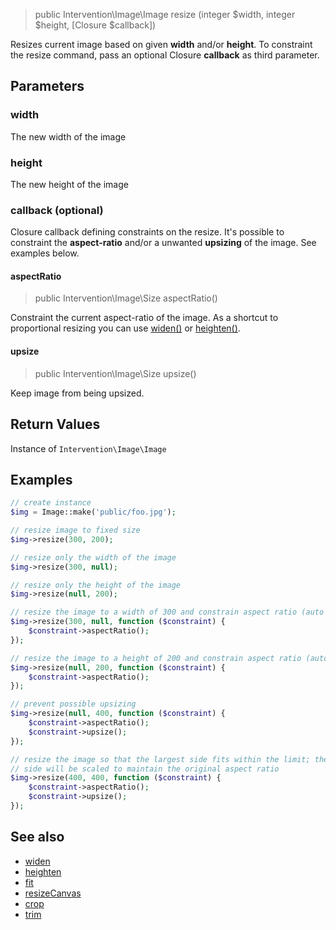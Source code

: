 > public Intervention\Image\Image resize (integer $width, integer $height, [Closure $callback])

Resizes current image based on given **width** and/or **height**. To constraint the resize command, pass an optional Closure **callback** as third parameter.
    
## Parameters

### width
The new width of the image

### height
The new height of the image

### callback (optional)

Closure callback defining constraints on the resize. It's possible to constraint the **aspect-ratio** and/or a unwanted **upsizing** of the image. See examples below.

#### aspectRatio

> public Intervention\Image\Size aspectRatio()

Constraint the current aspect-ratio of the image. As a shortcut to proportional resizing you can use [widen()](/api/widen) or [heighten()](/api/heighten).

#### upsize

> public Intervention\Image\Size upsize()

Keep image from being upsized.

## Return Values
Instance of `Intervention\Image\Image`

## Examples

```php
// create instance
$img = Image::make('public/foo.jpg');

// resize image to fixed size
$img->resize(300, 200);

// resize only the width of the image
$img->resize(300, null);

// resize only the height of the image
$img->resize(null, 200);

// resize the image to a width of 300 and constrain aspect ratio (auto height)
$img->resize(300, null, function ($constraint) {
    $constraint->aspectRatio();
});

// resize the image to a height of 200 and constrain aspect ratio (auto width)
$img->resize(null, 200, function ($constraint) {
    $constraint->aspectRatio();
});

// prevent possible upsizing
$img->resize(null, 400, function ($constraint) {
    $constraint->aspectRatio();
    $constraint->upsize();
});

// resize the image so that the largest side fits within the limit; the smaller
// side will be scaled to maintain the original aspect ratio
$img->resize(400, 400, function ($constraint) {
    $constraint->aspectRatio();
    $constraint->upsize();
});
```

## See also

- [widen](/api/widen)
- [heighten](/api/heighten)
- [fit](/api/fit)
- [resizeCanvas](/api/resizeCanvas)
- [crop](/api/crop)
- [trim](/api/trim)
